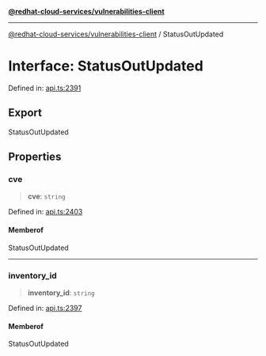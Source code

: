 [**@redhat-cloud-services/vulnerabilities-client**](../README.md)

***

[@redhat-cloud-services/vulnerabilities-client](../globals.md) / StatusOutUpdated

# Interface: StatusOutUpdated

Defined in: [api.ts:2391](https://github.com/charlesmulder/javascript-clients/blob/main/packages/vulnerabilities/git-api/api.ts#L2391)

## Export

StatusOutUpdated

## Properties

### cve

> **cve**: `string`

Defined in: [api.ts:2403](https://github.com/charlesmulder/javascript-clients/blob/main/packages/vulnerabilities/git-api/api.ts#L2403)

#### Memberof

StatusOutUpdated

***

### inventory\_id

> **inventory\_id**: `string`

Defined in: [api.ts:2397](https://github.com/charlesmulder/javascript-clients/blob/main/packages/vulnerabilities/git-api/api.ts#L2397)

#### Memberof

StatusOutUpdated
